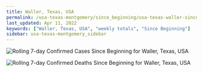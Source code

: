 ```yaml
---
title: Waller, Texas, USA
permalink: /usa-texas-montgomery/since_beginning/usa-texas-waller-since_beginning.html
last_updated: Apr 11, 2022
keywords: ["Waller, Texas, USA", "weekly totals", "Since Beginning"]
sidebar: usa-texas-montgomery_sidebar
---
```


![Rolling 7-day Confirmed Cases Since Beginning for Waller, Texas, USA](/covid_tracker/images/graphs/usa-texas-waller-rolling_7_days_confirmed-since_beginning_graph.png)

![Rolling 7-day Confirmed Deaths Since Beginning for Waller, Texas, USA](/covid_tracker/images/graphs/usa-texas-waller-rolling_7_days_deaths-since_beginning_graph.png)
